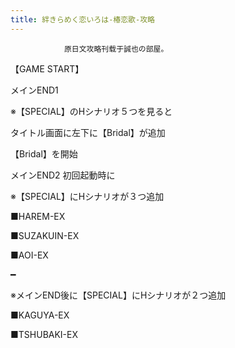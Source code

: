 ```yaml
---
title: 絆きらめく恋いろは-椿恋歌-攻略
---
```


                原日文攻略刊载于誠也の部屋。



【GAME START】



メインEND1



※【SPECIAL】のHシナリオ５つを見ると



タイトル画面に左下に【Bridal】が追加



【Bridal】を開始



メインEND2 初回起動時に



※【SPECIAL】にHシナリオが３つ追加



■HAREM-EX



■SUZAKUIN-EX



■AOI-EX



━



※メインEND後に【SPECIAL】にHシナリオが２つ追加



■KAGUYA-EX



■TSHUBAKI-EX


              
